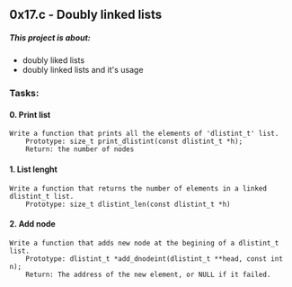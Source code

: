 ## 0x17.c - Doubly linked lists
##### This project is about:
* doubly liked lists
* doubly linked lists and it's usage


### Tasks:
#### 0. Print list
	Write a function that prints all the elements of 'dlistint_t' list.
		Prototype: size_t print_dlistint(const dlistint_t *h);
		Return: the number of nodes

#### 1. List lenght
	Write a function that returns the number of elements in a linked dlistint_t list.
		Prototype: size_t dlistint_len(const dlistint_t *h)

#### 2. Add node
	Write a function that adds new node at the begining of a dlistint_t list.
		Prototype: dlistint_t *add_dnodeint(dlistint_t **head, const int n);
		Return: The address of the new element, or NULL if it failed.


